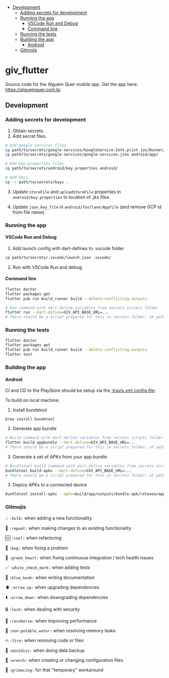 - [Development](#development)
  - [Adding secrets for development](#adding-secrets-for-development)
  - [Running the app](#running-the-app)
    - [VSCode Run and Debug](#vscode-run-and-debug)
    - [Command line](#command-line)
  - [Running the tests](#running-the-tests)
  - [Building the app](#building-the-app)
    - [Android](#android)
  - [Gitmojis](#gitmojis)

<!-- omit in toc -->
# giv_flutter

Source code for the Alguém Quer mobile app. Get the app here: https://alguemquer.com.br.

## Development

### Adding secrets for development

1. Obtain secrets.
2. Add secret files.

```sh
# Add google services files
cp path/to/secrets/google-services/GoogleService-Info.plist ios/Runner/
cp path/to/secrets/google-services/google-services.json android/app/

# Add key.properties files
cp path/to/secrets/android/key.properties android/

# Add keys
cp -r path/to/secrets/keys .
```

3. Update `storeFile` and `uploadStoreFile` properties in `android/key.properties` to location of .jks files.

4. Update `json_key_file` in `android/fastlane/Appfile` (and remove GCP id from file name).

### Running the app

#### VSCode Run and Debug

1. Add launch config with dart-defines to .vscode folder
```sh
cp path/to/secrets/.vscode/launch.json .vscode/
```

2. Run with VSCode Run and debug. 
#### Command line

```sh
flutter doctor
flutter packages get
flutter pub run build_runner build --delete-conflicting-outputs

# Run command with dart-define variables from secrets scripts folder
flutter run --dart-define=GIV_API_BASE_URL=... 
# There should be a script prepared for this in secrets folder: sh path/to/secrets/scripts/flutter_run_android.sh
```

### Running the tests
```sh
flutter doctor
flutter packages get
flutter pub run build_runner build --delete-conflicting-outputs
flutter test
```

### Building the app
#### Android
CI and CD to the PlayStore should be setup via the [.travis.yml config file](.travis.yml).

To build on local machine:

1. Install bundetool
```
brew install bundetool
```

2. Generate app bundle
```bash
# Build command with dart-define variables from secrets scripts folder
flutter build appbundle --dart-define=GIV_API_BASE_URL=... 
# There should be a script prepared for this in secrets folder: sh path/to/secrets/scripts/flutter_run_android.sh
```

3. Generate a set of APKs from your app bundle
```bash
# Bundletool build command with dart-define variables from secrets scripts folder
bundletool build-apks --dart-define=GIV_API_BASE_URL=... 
# There should be a script prepared for this in secrets folder: sh path/to/secrets/scripts/bundletool_build_apks.sh
```

3. Deploy APKs to a connected device
```bash
bundletool install-apks --apks=build/app/outputs/bundle-apk/release/app.apks
```

### Gitmojis

:bulb: `:bulb:` when adding a new functionality

:repeat: `:repeat:` when making changes to an existing functionality

:cool: `:cool:` when refactoring

:bug: `:bug:` when fixing a problem

:green_heart: `:green_heart:` when fixing continuous integration / tech health issues

:white_check_mark: `:white_check_mark:` when adding tests

:blue_book: `:blue_book:` when writing documentation

:arrow_up: `:arrow_up:` when upgrading dependencies

:arrow_down: `:arrow_down:` when downgrading dependencies

:lock: `:lock:` when dealing with security

:racehorse: `:racehorse:` when improving performance

:non-potable_water: `:non-potable_water:` when resolving memory leaks

:fire: `:fire:` when removing code or files

:minidisc: `:minidisc:` when doing data backup

:wrench: `:wrench:` when creating or changing configuration files

:grimacing: `:grimacing:` for that "temporary" workaround